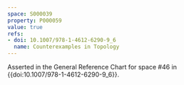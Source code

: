```yaml
---
space: S000039
property: P000059
value: true
refs:
- doi: 10.1007/978-1-4612-6290-9_6
  name: Counterexamples in Topology
---
```


Asserted in the General Reference Chart for space #46 in
{{doi:10.1007/978-1-4612-6290-9_6}}.
